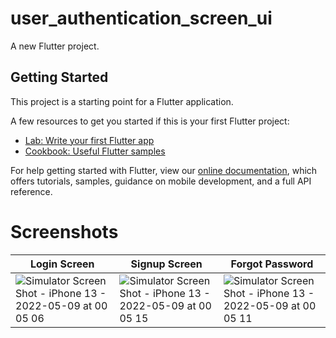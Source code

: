 # user_authentication_screen_ui

A new Flutter project.

## Getting Started

This project is a starting point for a Flutter application.

A few resources to get you started if this is your first Flutter project:

- [Lab: Write your first Flutter app](https://flutter.dev/docs/get-started/codelab)
- [Cookbook: Useful Flutter samples](https://flutter.dev/docs/cookbook)

For help getting started with Flutter, view our
[online documentation](https://flutter.dev/docs), which offers tutorials,
samples, guidance on mobile development, and a full API reference.

# Screenshots
| Login Screen  | Signup Screen | Forgot Password |
| ------------- | ------------- | ------------- |
|![Simulator Screen Shot - iPhone 13 - 2022-05-09 at 00 05 06](https://user-images.githubusercontent.com/56762634/167319603-529628e4-d713-4ea1-b130-53dfdee5d244.png)|![Simulator Screen Shot - iPhone 13 - 2022-05-09 at 00 05 15](https://user-images.githubusercontent.com/56762634/167319611-02667888-db3d-4803-8ab8-e503bfd8e42e.png)|![Simulator Screen Shot - iPhone 13 - 2022-05-09 at 00 05 11](https://user-images.githubusercontent.com/56762634/167319620-33e94732-054a-454b-8b6c-f4dc4728da22.png)|
